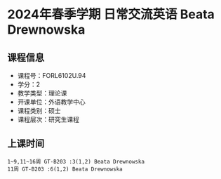 # 2024年春季学期 日常交流英语 Beata Drewnowska






## 课程信息

- 课程号：FORL6102U.94
- 学分：2
- 教学类型：理论课
- 开课单位：外语教学中心
- 课程类别：硕士
- 课程层次：研究生课程

## 上课时间

```
1~9,11~16周 GT-B203 :3(1,2) Beata Drewnowska
11周 GT-B203 :6(1,2) Beata Drewnowska
```

